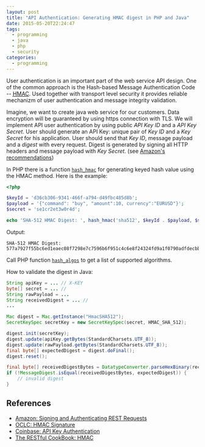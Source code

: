 ```yaml
---
layout: post
title: "API Authentication: Generating HMAC digest in PHP and Java"
date: 2015-05-20T22:24:47
tags:
  - programming
  - java
  - php
  - security
categories:
  - programming
---
```


User authentication is an important part of the web service API design.
One of the common approach is the Hash-based Message Authentication Code -- <abbr title="Hash-based Message Authentication Code">[HMAC][wiki]</abbr>.
Used together with transport level security it provides reliable mechanizm of user authentication and message integrity validation.
<!-- more -->

Imagine, we want to create java web service for our customers.
Data encryption will be guaranteed by using https connection with TLS.
We will implement API user authentication by using public _API Key ID_ and a _API Key Secret_.
User should generate an API Key: unique pair of _Key ID_ and a _Key Secret_ for his application.
User should send that _Key ID_, message payload and a _digest_ with every request.
Digest is generated by signing all HTTP headers and message payload with _Key Secret_. 
(see [Amazon's recommendations][amazon])

In PHP there is a function [`hash_hmac`][hash_hmac] for generating keyed hash value using the HMAC method. Here is the example:

~~~php
<?php

$keyId = 'd36cb306-9341-466f-a794-d49fbc485d8b';
$payload = '{"command": "buy", "amount":10, currency":"EURUSD"}';
$secret = 'se1cr2et3w0r4d';

echo 'SHA-512 HMAC Digest: ', hash_hmac('sha512', $keyId . $payload, $secret);
~~~

Output:

    SHA-512 HMAC Digest: 577a7927f55bc6ed1eaec08f7298e7c7596b6f951c4c6e8f24324fd9a1f0790adfdecbbd5ab73ad543fec7e6c3c23246a5dd8fae526e0b802ae99faccd06a29c

Call PHP function [`hash_algos`][hash_algos] to get a list of supported algorithms.

How to validate the digest in Java:

~~~java
String apiKey = ... // X-KEY
byte[] secret = ... // 
String rawPayload = ... 
String receivedDigest = ... //
...

Mac digest = Mac.getInstance("HmacSHA512");
SecretKeySpec secretKey = new SecretKeySpec(secret, HMAC_SHA_512);

digest.init(secretKey);
digest.update(apiKey.getBytes(StandardCharsets.UTF_8));
digest.update(rawPayload.getBytes(StandardCharsets.UTF_8));
final byte[] expectedDigest = digest.doFinal();
digest.reset();

final byte[] receivedDigestBytes = DatatypeConverter.parseHexBinary(receivedDigest);
if (!MessageDigest.isEqual(receivedDigestBytes, expectedDigest)) {
    // invalid digest
}
~~~

## References

- [Amazon: Signing and Authenticating REST Requests][amazon]
- [OCLC: HMAC Signature](https://www.oclc.org/developer/develop/authentication/hmac-signature.en.html)
- [Coinbase: API Key Authentication](https://developers.coinbase.com/docs/wallet/api-key-authentication)
- [The RESTful CookBook: HMAC](http://restcookbook.com/Basics/loggingin/)

[hash_hmac]:  http://php.net/manual/en/function.hash-hmac.php
[hash_algos]: http://php.net/manual/en/function.hash-algos.php
[wiki]: http://en.wikipedia.org/wiki/Hash-based_message_authentication_code "Hash-based message authentication code" 
[amazon]: http://docs.aws.amazon.com/AmazonS3/latest/dev/RESTAuthentication.html#ConstructingTheCanonicalizedResourceElement "Signing and Authenticating REST Requests by Amazon"
